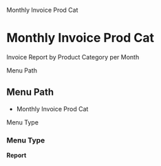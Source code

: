 
Monthly Invoice Prod Cat
# Monthly Invoice Prod Cat


Invoice Report by Product Category per Month

Menu Path
## Menu Path



- Monthly Invoice Prod Cat

Menu Type
### Menu Type

**Report**

